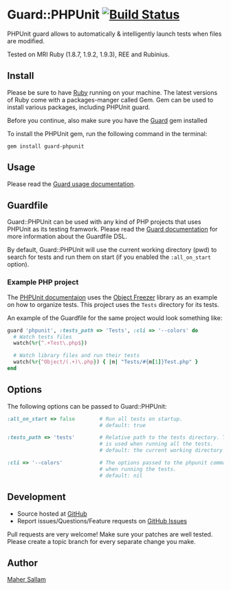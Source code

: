 Guard::PHPUnit [![Build Status](https://secure.travis-ci.org/Maher4Ever/guard-phpunit.png)](http://travis-ci.org/Maher4Ever/guard-phpunit)
==============

PHPUnit guard allows to automatically & intelligently launch tests when files
are modified.

Tested on MRI Ruby (1.8.7, 1.9.2, 1.9.3), REE and Rubinius.

Install
-------

Please be sure to have [Ruby][1] running on your machine.
The latest versions of Ruby come with a packages-manger called Gem. Gem can be used to
install various packages, including PHPUnit guard.

Before you continue, also make sure you have the [Guard][2] gem installed

To install the PHPUnit gem, run the following command in the terminal:

    gem install guard-phpunit

Usage
-----

Please read the [Guard usage documentation][3].

Guardfile
---------

Guard::PHPUnit can be used with any kind of PHP projects that uses PHPUnit as
its testing framwork. Please read the [Guard documentation][3] for more information
about the Guardfile DSL.

By default, Guard::PHPUnit will use the current working directory (pwd) to
search for tests and run them on start (if you enabled the `:all_on_start` option).

### Example PHP project

The [PHPUnit documentaion][4] uses the [Object Freezer][5] library as an example on how
to organize tests. This project uses the `Tests` directory for its tests.

An example of the Guardfile for the same project would look
something like:

```ruby
guard 'phpunit', :tests_path => 'Tests', :cli => '--colors' do
  # Watch tests files
  watch(%r{^.+Test\.php$})

  # Watch library files and run their tests
  watch(%r{^Object/(.+)\.php}) { |m| "Tests/#{m[1]}Test.php" }
end
```

Options
-------

The following options can be passed to Guard::PHPUnit:

```ruby
:all_on_start => false        # Run all tests on startup.
                              # default: true

:tests_path => 'tests'        # Relative path to the tests directory. This path
                              # is used when running all the tests.
                              # default: the current working directory (pwd)

:cli => '--colors'            # The options passed to the phpunit command
                              # when running the tests.
                              # default: nil
```

Development
-----------

* Source hosted at [GitHub](https://github.com/Maher4Ever/guard-phpunit)
* Report issues/Questions/Feature requests on [GitHub Issues](https://github.com/Maher4Ever/guard-phpunit/issues)

Pull requests are very welcome! Make sure your patches are well tested. Please create a topic branch for every separate change
you make.

Author
------

[Maher Sallam](https://github.com/Maher4Ever)

[1]:http://ruby-lang.org
[2]:https://github.com/guard/guard
[3]:https://github.com/guard/guard#readme
[4]:http://www.phpunit.de/manual/current/en/
[5]:https://github.com/sebastianbergmann/php-object-freezer/
